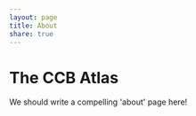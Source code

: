 ```yaml
---
layout: page
title: About
share: true
---
```


# The CCB Atlas

We should write a compelling 'about' page here!